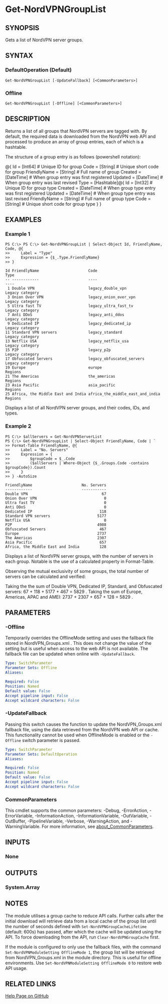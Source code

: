 ﻿---
external help file: NordVPN-Servers-help.xml
Module Name: NordVPN-Servers
online version: https://github.com/TheFreeman193/NordVPN-Servers/blob/master/docs/Get-NordVPNGroupList.md
schema: 2.0.0
---

# Get-NordVPNGroupList

## SYNOPSIS
Gets a list of NordVPN server groups.

## SYNTAX

### DefaultOperation (Default)
```
Get-NordVPNGroupList [-UpdateFallback] [<CommonParameters>]
```

### Offline
```
Get-NordVPNGroupList [-Offline] [<CommonParameters>]
```

## DESCRIPTION
Returns a list of all groups that NordVPN servers are tagged with.
By default, the required data is downloaded from the NordVPN web API and processed to produce an array of group entries, each of which is a hashtable.

The structure of a group entry is as follows (powershell notation):

@{
     Id           = \[Int64\] # Unique ID for group
     Code         = \[String\] # Unique short code for group
     FriendlyName = \[String\] # Full name of group
     Created      = \[DateTime\] # When group entry was first registered
     Updated      = \[DateTime\] # When group entry was last revised
     Type         = \[Hashtable\]@{
         Id           = \[Int32\] # Unique ID for group type
         Created      = \[DateTime\] # When group type entry was first registered
         Updated      = \[DateTime\] # When group type entry was last revised
         FriendlyName = \[String\] # Full name of group type
         Code         = \[String\] # Unique short code for group type
     }
 }

## EXAMPLES

### Example 1
```
PS C:\> PS C:\> Get-NordVPNGroupList | Select-Object Id, FriendlyName, Code, @{
>>     Label = "Type"
>>     Expression = {$_.Type.FriendlyName}
>> }

Id FriendlyName                      Code                             Type
-- ------------                      ----                             ----
 1 Double VPN                        legacy_double_vpn                Legacy category
 3 Onion Over VPN                    legacy_onion_over_vpn            Legacy category
 5 Ultra fast TV                     legacy_ultra_fast_tv             Legacy category
 7 Anti DDoS                         legacy_anti_ddos                 Legacy category
 9 Dedicated IP                      legacy_dedicated_ip              Legacy category
11 Standard VPN servers              legacy_standard                  Legacy category
13 Netflix USA                       legacy_netflix_usa               Legacy category
15 P2P                               legacy_p2p                       Legacy category
17 Obfuscated Servers                legacy_obfuscated_servers        Legacy category
19 Europe                            europe                           Regions
21 The Americas                      the_americas                     Regions
23 Asia Pacific                      asia_pacific                     Regions
25 Africa, the Middle East and India africa_the_middle_east_and_india Regions
```

Displays a list of all NordVPN server groups, and their codes, IDs, and types.

### Example 2
```
PS C:\> $allServers = Get-NordVPNServerList
PS C:\> Get-NordVPNGroupList | Select-Object FriendlyName, Code | `
>> Format-Table FriendlyName, @{
>>     Label = "No. Servers"
>>     Expression = {
>>         $groupCode = $_.Code
>>         ($allServers | Where-Object {$_.Groups.Code -contains $groupCode}).Count
>>     }
>> } -AutoSize

FriendlyName                      No. Servers
------------                      -----------
Double VPN                                 67
Onion Over VPN                              0
Ultra fast TV                               0
Anti DDoS                                   0
Dedicated IP                              118
Standard VPN servers                     5177
Netflix USA                                 0
P2P                                      4988
Obfuscated Servers                        467
Europe                                   2737
The Americas                             2307
Asia Pacific                              657
Africa, the Middle East and India         128
```

Displays a list of NordVPN server groups, with the number of servers in each group.
Notable is the use of a calculated property in Format-Table.

Observing the mutual exclusivity of some groups, the total number of servers can be calculated and verified:

Taking the the sum of Double VPN, Dedicated IP, Standard, and Obfuscated servers: 67 + 118 + 5177 + 467 = 5829 .
Taking the sum of Europe, Americas, APAC and AMEI: 2737 + 2307 + 657 + 128 = 5829 .

## PARAMETERS

### -Offline
Temporarily overrides the OfflineMode setting and uses the fallback file stored in NordVPN_Groups.xml .
This does not change the value of the setting but is useful when access to the web API is not available.
The fallback file can be updated when online with `-UpdateFallback`.

```yaml
Type: SwitchParameter
Parameter Sets: Offline
Aliases:

Required: False
Position: Named
Default value: False
Accept pipeline input: False
Accept wildcard characters: False
```

### -UpdateFallback
Passing this switch causes the function to update the NordVPN_Groups.xml fallback file, using the data retrieved from the NordVPN web API or cache.
This functionality cannot be used when OfflineMode is enabled or the `-Offline` switch parameter is passed.

```yaml
Type: SwitchParameter
Parameter Sets: DefaultOperation
Aliases:

Required: False
Position: Named
Default value: False
Accept pipeline input: False
Accept wildcard characters: False
```

### CommonParameters
This cmdlet supports the common parameters: -Debug, -ErrorAction, -ErrorVariable, -InformationAction, -InformationVariable, -OutVariable, -OutBuffer, -PipelineVariable, -Verbose, -WarningAction, and -WarningVariable. For more information, see [about_CommonParameters](http://go.microsoft.com/fwlink/?LinkID=113216).

## INPUTS

### None
## OUTPUTS

### System.Array
## NOTES
The module utilises a group cache to reduce API calls.
Further calls after the initial download will retrieve data from a local cache of the group list until the number of seconds defined with `Set-NordVPNGroupCacheLifetime` (default: 600s) has passed, after which the cache will be updated using the API.
To force downloading from the API, run `Clear-NordVPNGroupCache` first.

If the module is configured to only use the fallback files, with the command `Set-NordVPNModuleSetting OfflineMode 1`, the group list will be retrieved from NordVPN_Groups.xml in the module directory.
This is useful for offline environments.
Use `Set-NordVPNModuleSetting OfflineMode 0` to restore web API usage.

## RELATED LINKS

[Help Page on GitHub](https://github.com/TheFreeman193/NordVPN-Servers/blob/master/docs/Get-NordVPNGroupList.md)
